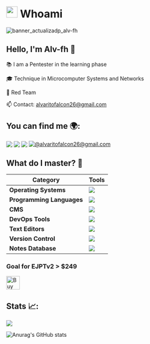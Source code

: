 
# <picture><img src = "https://github.com/7oSkaaa/7oSkaaa/blob/main/Images/about_me.gif?raw=true" width = 30px></picture> Whoami

![banner_actualizadp_alv-fh](https://github.com/user-attachments/assets/01dc46f4-bead-4056-a547-b2c7e22f5998)

## Hello, I'm Alv-fh 👋

📚 I am a Pentester in the learning phase 

🎓 Technique in Microcomputer Systems and Networks

🔴 Red Team

📫 Contact: alvaritofalcon26@gmail.com

## You can find me 🌍:

<a href="https://linkedin.com/in/álvaro-falcón-hernández-76699b274/" target="_blank"><img align="center" src="https://img.shields.io/badge/LinkedIn-0077B5?style=for-the-badge&logo=linkedin&logoColor=white"/></a>
<a href="https://alv-fh.github.io" target="_blank"><img align="center" src="https://img.shields.io/static/v1?style=for-the-badge&message=GitHub&color=222222&logo=GitHub&logoColor=BBDDE5&label="/></a>
<a href="https://www.youtube.com/@Alv-fh/videos" target="_blank"><img align="center" src="https://img.shields.io/badge/YouTube-FF0000?style=for-the-badge&logo=youtube&logoColor=white"/></a>
<a href = "mailto:alvaritofalcon26@gmail.com" target="_blank"><img align="center" src="https://img.shields.io/badge/Gmail-D14836?style=for-the-badge&logo=gmail&logoColor=white" alt="@alvaritofalcon26@gmail.com"  /></a>

## What do I master? 📝

| Category               | Tools                                         |
|-------------------------|------------------------------------------------|
| **Operating Systems**    | <img src="https://skillicons.dev/icons?i=kali,ubuntu,windows,debian&perline=12" /></a> |
| **Programming Languages**| <img src="https://skillicons.dev/icons?i=bash,python,md&perline=12" /></a> |
| **CMS**                  | <img src="https://skillicons.dev/icons?i=wordpress,joomla&perline=12" /></a> |
| **DevOps Tools**         | <img src="https://skillicons.dev/icons?i=docker&perline=12" /></a> |
| **Text Editors**         | <img src="https://skillicons.dev/icons?i=vim,powershell&perline=12" /></a> |
| **Version Control**      | <img src="https://skillicons.dev/icons?i=git,&perline=12" /></a> |
| **Notes Database**       | <img src="https://skillicons.dev/icons?i=notion,obsidian&perline=12" /></a> |


### Goal for EJPTv2 > $249

<a href='https://ko-fi.com/W7W313M7FS' target='_blank'><img height='36' style='border:0px;height:36px;' src='https://storage.ko-fi.com/cdn/kofi1.png?v=3' border='0' alt='Buy Me a Coffee at ko-fi.com' /></a>

## Stats 📈:

![](https://komarev.com/ghpvc/?username=Alv-fh&color=00defc&style=for-the-badge)


![Anurag's GitHub stats](https://github-readme-stats.vercel.app/api?username=Alv-fh&show_icons=true&theme=tokyonight)


